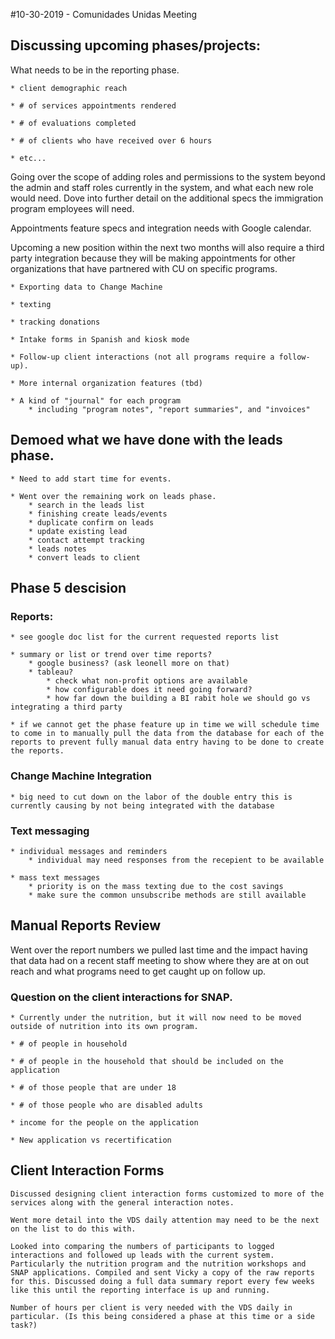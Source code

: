 #10-30-2019 - Comunidades Unidas Meeting

## Discussing upcoming phases/projects:

What needs to be in the reporting phase.

	* client demographic reach

	* # of services appointments rendered

	* # of evaluations completed

	* # of clients who have received over 6 hours

	* etc...

Going over the scope of adding roles and permissions to the system beyond the admin and staff roles currently in the system, and what each new role would need. Dove into further detail on the additional specs the immigration program employees will need.

Appointments feature specs and integration needs with Google calendar.

Upcoming a new position within the next two months will also require a third party integration because they will be making appointments for other organizations that have partnered with CU on specific programs.

	* Exporting data to Change Machine

	* texting
	
	* tracking donations
	
	* Intake forms in Spanish and kiosk mode
	
	* Follow-up client interactions (not all programs require a follow-up).
	
	* More internal organization features (tbd)
	
	* A kind of "journal" for each program
		* including "program notes", "report summaries", and "invoices"

## Demoed what we have done with the leads phase.

	* Need to add start time for events.
	
	* Went over the remaining work on leads phase.
		* search in the leads list
		* finishing create leads/events
		* duplicate confirm on leads
		* update existing lead
		* contact attempt tracking
		* leads notes
		* convert leads to client

## Phase 5 descision

### Reports:

	* see google doc list for the current requested reports list

	* summary or list or trend over time reports?
		* google business? (ask leonell more on that)
		* tableau?
			* check what non-profit options are available
			* how configurable does it need going forward?
			* how far down the building a BI rabit hole we should go vs integrating a third party
	
	* if we cannot get the phase feature up in time we will schedule time to come in to manually pull the data from the database for each of the reports to prevent fully manual data entry having to be done to create the reports.

### Change Machine Integration

	* big need to cut down on the labor of the double entry this is currently causing by not being integrated with the database

### Text messaging

	* individual messages and reminders
		* individual may need responses from the recepient to be available

	* mass text messages
		* priority is on the mass texting due to the cost savings
		* make sure the common unsubscribe methods are still available

## Manual Reports Review

Went over the report numbers we pulled last time and the impact having that data had on a recent staff meeting to show where they are at on out reach and what programs need to get caught up on follow up.

### Question on the client interactions for SNAP.
	
	* Currently under the nutrition, but it will now need to be moved outside of nutrition into its own program.
	
	* # of people in household
	
	* # of people in the household that should be included on the application
	
	* # of those people that are under 18
	
	* # of those people who are disabled adults
	
	* income for the people on the application
	
	* New application vs recertification

## Client Interaction Forms

	Discussed designing client interaction forms customized to more of the services along with the general interaction notes.

	Went more detail into the VDS daily attention may need to be the next on the list to do this with.

	Looked into comparing the numbers of participants to logged interactions and followed up leads with the current system. Particularly the nutrition program and the nutrition workshops and SNAP applications. Compiled and sent Vicky a copy of the raw reports for this. Discussed doing a full data summary report every few weeks like this until the reporting interface is up and running.

	Number of hours per client is very needed with the VDS daily in particular. (Is this being considered a phase at this time or a side task?)

